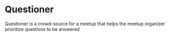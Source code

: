 # Questioner
Questioner is a crowd-source for a meetup that helps the meetup organizer prioritize questions to be answered
